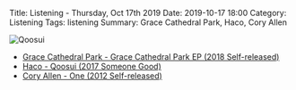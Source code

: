 Title: Listening - Thursday, Oct 17th 2019 
Date: 2019-10-17 18:00
Category: Listening
Tags: listening
Summary: Grace Cathedral Park, Haco, Cory Allen


![Qoosui](/images/qoosui.jpg)

- [Grace Cathedral Park - Grace Cathedral Park EP (2018 Self-released)](https://gracecathedralpark.bandcamp.com/album/grace-cathedral-park-ep-2)
- [Haco - Qoosui (2017 Someone Good)](https://www.discogs.com/Haco-Qoosui/master/1261161)
- [Cory Allen - One (2012 Self-released)](https://www.discogs.com/Cory-Allen-One/release/6520068)
